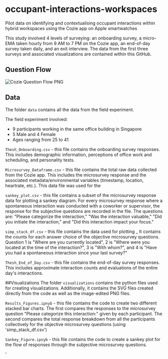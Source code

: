 # occupant-interactions-workspaces
Pilot data on identifying and contextualising occupant interactions within hybrid workspaces using the Cozie app on Apple smartwatches

This study involved 4 levels of surveying: an onboarding survey, a micro-EMA taken hourly from 9 AM to 7 PM on the Cozie app, an end-of-day survey taken daily, and an exit interview. The data from the first three surveys and associated visualizations are contained within this GitHub.


## Question Flow
![Cozie Question Flow PNG](https://github.com/buds-lab/occupant-interactions-workspaces/assets/68923702/7578316b-1144-4d9b-bc07-23414954f2b9)


## Data
The folder `data` contains all the data from the field experiment.

The field experiment involved:
* 9 participants working in the same office building in Singapore
* 5 Male and 4 Female
* Ages ranging from 25 to 41

`Thesh_Onboarding.csv` - this file contains the onboarding survey responses. This includes demographic information, perceptions of office work and scheduling, and personality tests.

`Microsurvey_Dataframe.csv` - this file contains the total raw data collected from the Cozie app. This includes the microsurvey response and the associated metadata/environmental variables (timestamp, location, heartrate, etc.). This data file was used for the 

`sankey_plot.csv` - this file contains a subset of the microsurvey response data for plotting a sankey diagram. For every microsurvey response where a spontaneous interaction was conducted with a coworker or supervisor, the response for the subjective questions are recorded in the file. The questions are: "Please categorize the interaction," "Was the interaction valuable," "Did you initiate the interaction," and "Did this interaction impact your focus."

`simp_stack_df.csv` - this file contains the data used for plotting _ It contains the counts for each answer choice of the objective microsurvey questions. Question 1 is "Where are you currently located", 2 is "Where were you located at the time of the interaction?", 3 is "With whom?", and 4 is "Have you had a spontaneous interaction since your last survey?"

`Thesh_End_of_Day.csv` - this file contains the end-of-day survey responses. This includes approximate interaction counts and evaluations of the entire day's interactions.


##Visualizations
The folder `visualizations` contains the python files used for creating visualizations. Additionally, it contains the SVG files created directly from the code as well as the image-edited PNG files.

`Results_Figures.ipnyb` - this file contains the code to create two different stacked bar charts. The first compares the responses to the microsurvey question "Please categorize this interaction:" given by each participant. The second compares the total response breakdown from all the participants collectively for the objective microsurvey questions (using 'simp_stack_df.csv')

`Sankey_Figure.ipnyb` - this file contains the code to create a sankey plot for the flow of responses through the subjective microsurvey questions.




'



